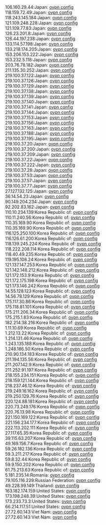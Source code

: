 106.160.29.44:Japan: [ovpn config](vpn/106_160_29_44.ovpn)  
118.159.72.49:Japan: [ovpn config](vpn/118_159_72_49.ovpn)  
118.243.145.184:Japan: [ovpn config](vpn/118_243_145_184.ovpn)  
121.109.248.228:Japan: [ovpn config](vpn/121_109_248_228.ovpn)  
121.109.77.83:Japan: [ovpn config](vpn/121_109_77_83.ovpn)  
126.23.201.8:Japan: [ovpn config](vpn/126_23_201_8.ovpn)  
126.44.197.238:Japan: [ovpn config](vpn/126_44_197_238.ovpn)  
133.114.57.198:Japan: [ovpn config](vpn/133_114_57_198.ovpn)  
133.218.174.205:Japan: [ovpn config](vpn/133_218_174_205.ovpn)  
153.206.153.222:Japan: [ovpn config](vpn/153_206_153_222.ovpn)  
153.232.5.118:Japan: [ovpn config](vpn/153_232_5_118.ovpn)  
203.76.78.182:Japan: [ovpn config](vpn/203_76_78_182.ovpn)  
211.135.30.252:Japan: [ovpn config](vpn/211_135_30_252.ovpn)  
219.100.37.122:Japan: [ovpn config](vpn/219_100_37_122.ovpn)  
219.100.37.126:Japan: [ovpn config](vpn/219_100_37_126.ovpn)  
219.100.37.129:Japan: [ovpn config](vpn/219_100_37_129.ovpn)  
219.100.37.138:Japan: [ovpn config](vpn/219_100_37_138.ovpn)  
219.100.37.139:Japan: [ovpn config](vpn/219_100_37_139.ovpn)  
219.100.37.140:Japan: [ovpn config](vpn/219_100_37_140.ovpn)  
219.100.37.141:Japan: [ovpn config](vpn/219_100_37_141.ovpn)  
219.100.37.144:Japan: [ovpn config](vpn/219_100_37_144.ovpn)  
219.100.37.153:Japan: [ovpn config](vpn/219_100_37_153.ovpn)  
219.100.37.156:Japan: [ovpn config](vpn/219_100_37_156.ovpn)  
219.100.37.163:Japan: [ovpn config](vpn/219_100_37_163.ovpn)  
219.100.37.188:Japan: [ovpn config](vpn/219_100_37_188.ovpn)  
219.100.37.195:Japan: [ovpn config](vpn/219_100_37_195.ovpn)  
219.100.37.20:Japan: [ovpn config](vpn/219_100_37_20.ovpn)  
219.100.37.200:Japan: [ovpn config](vpn/219_100_37_200.ovpn)  
219.100.37.209:Japan: [ovpn config](vpn/219_100_37_209.ovpn)  
219.100.37.22:Japan: [ovpn config](vpn/219_100_37_22.ovpn)  
219.100.37.222:Japan: [ovpn config](vpn/219_100_37_222.ovpn)  
219.100.37.28:Japan: [ovpn config](vpn/219_100_37_28.ovpn)  
219.100.37.53:Japan: [ovpn config](vpn/219_100_37_53.ovpn)  
219.100.37.57:Japan: [ovpn config](vpn/219_100_37_57.ovpn)  
219.100.37.77:Japan: [ovpn config](vpn/219_100_37_77.ovpn)  
27.127.132.125:Japan: [ovpn config](vpn/27_127_132_125.ovpn)  
36.14.54.23:Japan: [ovpn config](vpn/36_14_54_23.ovpn)  
90.149.204.234:Japan: [ovpn config](vpn/90_149_204_234.ovpn)  
92.202.83.162:Japan: [ovpn config](vpn/92_202_83_162.ovpn)  
110.10.234.139:Korea Republic of: [ovpn config](vpn/110_10_234_139.ovpn)  
110.11.240.56:Korea Republic of: [ovpn config](vpn/110_11_240_56.ovpn)  
110.35.169.90:Korea Republic of: [ovpn config](vpn/110_35_169_90.ovpn)  
110.35.169.90:Korea Republic of: [ovpn config](vpn/110_35_169_90.ovpn)  
116.125.250.100:Korea Republic of: [ovpn config](vpn/116_125_250_100.ovpn)  
116.126.61.200:Korea Republic of: [ovpn config](vpn/116_126_61_200.ovpn)  
118.139.245.224:Korea Republic of: [ovpn config](vpn/118_139_245_224.ovpn)  
118.222.208.114:Korea Republic of: [ovpn config](vpn/118_222_208_114.ovpn)  
118.40.49.235:Korea Republic of: [ovpn config](vpn/118_40_49_235.ovpn)  
119.195.108.24:Korea Republic of: [ovpn config](vpn/119_195_108_24.ovpn)  
121.137.147.253:Korea Republic of: [ovpn config](vpn/121_137_147_253.ovpn)  
121.142.148.212:Korea Republic of: [ovpn config](vpn/121_142_148_212.ovpn)  
121.172.153.9:Korea Republic of: [ovpn config](vpn/121_172_153_9.ovpn)  
121.172.175.198:Korea Republic of: [ovpn config](vpn/121_172_175_198.ovpn)  
121.173.146.242:Korea Republic of: [ovpn config](vpn/121_173_146_242.ovpn)  
14.55.128.123:Korea Republic of: [ovpn config](vpn/14_55_128_123.ovpn)  
14.56.78.129:Korea Republic of: [ovpn config](vpn/14_56_78_129.ovpn)  
175.117.30.86:Korea Republic of: [ovpn config](vpn/175_117_30_86.ovpn)  
175.118.81.101:Korea Republic of: [ovpn config](vpn/175_118_81_101.ovpn)  
175.211.206.34:Korea Republic of: [ovpn config](vpn/175_211_206_34.ovpn)  
175.215.1.83:Korea Republic of: [ovpn config](vpn/175_215_1_83.ovpn)  
182.214.38.216:Korea Republic of: [ovpn config](vpn/182_214_38_216.ovpn)  
1.11.10.69:Korea Republic of: [ovpn config](vpn/1_11_10_69.ovpn)  
1.212.13.22:Korea Republic of: [ovpn config](vpn/1_212_13_22.ovpn)  
1.214.131.46:Korea Republic of: [ovpn config](vpn/1_214_131_46.ovpn)  
1.243.135.188:Korea Republic of: [ovpn config](vpn/1_243_135_188.ovpn)  
1.248.186.50:Korea Republic of: [ovpn config](vpn/1_248_186_50.ovpn)  
210.90.134.183:Korea Republic of: [ovpn config](vpn/210_90_134_183.ovpn)  
211.194.135.56:Korea Republic of: [ovpn config](vpn/211_194_135_56.ovpn)  
211.207.142.9:Korea Republic of: [ovpn config](vpn/211_207_142_9.ovpn)  
211.252.91.197:Korea Republic of: [ovpn config](vpn/211_252_91_197.ovpn)  
218.155.234.151:Korea Republic of: [ovpn config](vpn/218_155_234_151.ovpn)  
218.159.121.144:Korea Republic of: [ovpn config](vpn/218_159_121_144.ovpn)  
218.237.46.12:Korea Republic of: [ovpn config](vpn/218_237_46_12.ovpn)  
219.249.16.162:Korea Republic of: [ovpn config](vpn/219_249_16_162.ovpn)  
219.250.129.76:Korea Republic of: [ovpn config](vpn/219_250_129_76.ovpn)  
220.124.88.181:Korea Republic of: [ovpn config](vpn/220_124_88_181.ovpn)  
220.73.249.176:Korea Republic of: [ovpn config](vpn/220_73_249_176.ovpn)  
220.76.13.98:Korea Republic of: [ovpn config](vpn/220_76_13_98.ovpn)  
221.150.169.122:Korea Republic of: [ovpn config](vpn/221_150_169_122.ovpn)  
221.156.234.177:Korea Republic of: [ovpn config](vpn/221_156_234_177.ovpn)  
222.113.202.111:Korea Republic of: [ovpn config](vpn/222_113_202_111.ovpn)  
27.117.65.35:Korea Republic of: [ovpn config](vpn/27_117_65_35.ovpn)  
39.115.63.207:Korea Republic of: [ovpn config](vpn/39_115_63_207.ovpn)  
49.169.156.7:Korea Republic of: [ovpn config](vpn/49_169_156_7.ovpn)  
59.26.182.136:Korea Republic of: [ovpn config](vpn/59_26_182_136.ovpn)  
59.3.211.217:Korea Republic of: [ovpn config](vpn/59_3_211_217.ovpn)  
59.8.32.44:Korea Republic of: [ovpn config](vpn/59_8_32_44.ovpn)  
59.9.150.202:Korea Republic of: [ovpn config](vpn/59_9_150_202.ovpn)  
61.75.213.63:Korea Republic of: [ovpn config](vpn/61_75_213_63.ovpn)  
5.181.235.14:Romania: [ovpn config](vpn/5_181_235_14.ovpn)  
79.105.116.229:Russian Federation: [ovpn config](vpn/79_105_116_229.ovpn)  
49.228.99.149:Thailand: [ovpn config](vpn/49_228_99_149.ovpn)  
163.182.174.159:United States: [ovpn config](vpn/163_182_174_159.ovpn)  
173.198.248.39:United States: [ovpn config](vpn/173_198_248_39.ovpn)  
173.233.73.3:United States: [ovpn config](vpn/173_233_73_3.ovpn)  
66.214.117.51:United States: [ovpn config](vpn/66_214_117_51.ovpn)  
27.72.60.143:Viet Nam: [ovpn config](vpn/27_72_60_143.ovpn)  
27.72.60.143:Viet Nam: [ovpn config](vpn/27_72_60_143.ovpn)  
